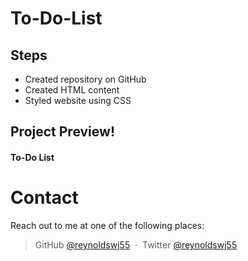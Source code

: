 # To-Do-List

## Steps

- Created repository on GitHub
- Created HTML content
- Styled website using CSS

## Project Preview!

#### To-Do List

# Contact

Reach out to me at one of the following places:

> GitHub [@reynoldswj55](https://github.com/reynoldswj55) &nbsp;&middot;&nbsp;
> Twitter [@reynoldswj55](https://twitter.com/reynoldswj55)
